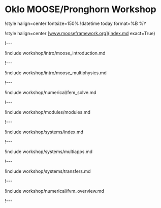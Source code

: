 # Oklo MOOSE/Pronghorn Workshop

!style halign=center fontsize=150%
!datetime today format=%B %Y

!style halign=center
[www.mooseframework.org](index.md exact=True)

!---

!include workshop/intro/moose_introduction.md

!---

!include workshop/intro/moose_multiphysics.md

!---

!include workshop/numerical/fem_solve.md

!---

!include workshop/modules/modules.md

!---

!include workshop/systems/index.md

!---

!include workshop/systems/multiapps.md

!---

!include workshop/systems/transfers.md

!---

!include workshop/numerical/fvm_overview.md

!---
